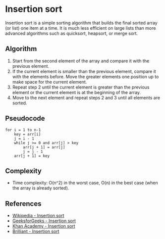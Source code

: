 # Insertion sort

Insertion sort is a simple sorting algorithm that builds the final sorted array (or list) one item at a time. It is much less efficient on large lists than more advanced algorithms such as quicksort, heapsort, or merge sort.

## Algorithm

1. Start from the second element of the array and compare it with the previous element.
2. If the current element is smaller than the previous element, compare it with the elements before. Move the greater elements one position up to make space for the current element.
3. Repeat step 2 until the current element is greater than the previous element or the current element is at the beginning of the array.
4. Move to the next element and repeat steps 2 and 3 until all elements are sorted.

## Pseudocode

```
for i = 1 to n-1
    key = arr[i]
    j = i - 1
    while j >= 0 and arr[j] > key
        arr[j + 1] = arr[j]
        j = j - 1
    arr[j + 1] = key
```

## Complexity

- Time complexity: O(n^2) in the worst case, O(n) in the best case (when the array is already sorted).

## References

- [Wikipedia - Insertion sort](https://en.wikipedia.org/wiki/Insertion_sort)
- [GeeksforGeeks - Insertion sort](https://www.geeksforgeeks.org/insertion-sort/)
- [Khan Academy - Insertion sort](https://www.khanacademy.org/computing/computer-science/algorithms/insertion-sort/a/insertion-sort)
- [Brilliant - Insertion sort](https://brilliant.org/wiki/insertion-sort/)
